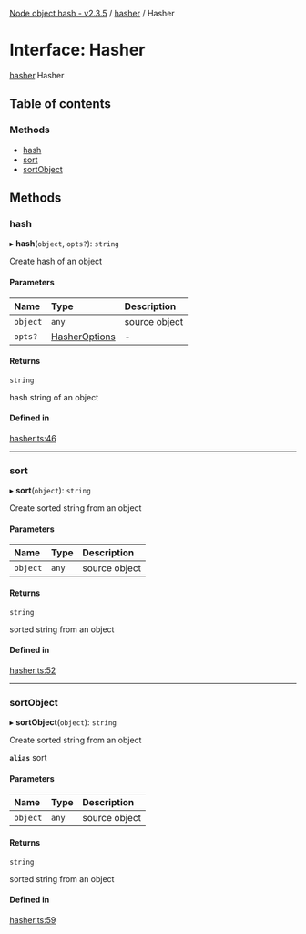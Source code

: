 [Node object hash - v2.3.5](../README.md) / [hasher](../modules/hasher.md) / Hasher

# Interface: Hasher

[hasher](../modules/hasher.md).Hasher

## Table of contents

### Methods

- [hash](hasher.hasher-1.md#hash)
- [sort](hasher.hasher-1.md#sort)
- [sortObject](hasher.hasher-1.md#sortobject)

## Methods

### hash

▸ **hash**(`object`, `opts?`): `string`

Create hash of an object

#### Parameters

| Name     | Type                                             | Description   |
| :------- | :----------------------------------------------- | :------------ |
| `object` | `any`                                            | source object |
| `opts?`  | [HasherOptions](hasher.export_.hasheroptions.md) | -             |

#### Returns

`string`

hash string of an object

#### Defined in

[hasher.ts:46](https://github.com/SkeLLLa/node-object-hash/blob/b1a7774/src/hasher.ts#L46)

---

### sort

▸ **sort**(`object`): `string`

Create sorted string from an object

#### Parameters

| Name     | Type  | Description   |
| :------- | :---- | :------------ |
| `object` | `any` | source object |

#### Returns

`string`

sorted string from an object

#### Defined in

[hasher.ts:52](https://github.com/SkeLLLa/node-object-hash/blob/b1a7774/src/hasher.ts#L52)

---

### sortObject

▸ **sortObject**(`object`): `string`

Create sorted string from an object

**`alias`** sort

#### Parameters

| Name     | Type  | Description   |
| :------- | :---- | :------------ |
| `object` | `any` | source object |

#### Returns

`string`

sorted string from an object

#### Defined in

[hasher.ts:59](https://github.com/SkeLLLa/node-object-hash/blob/b1a7774/src/hasher.ts#L59)
